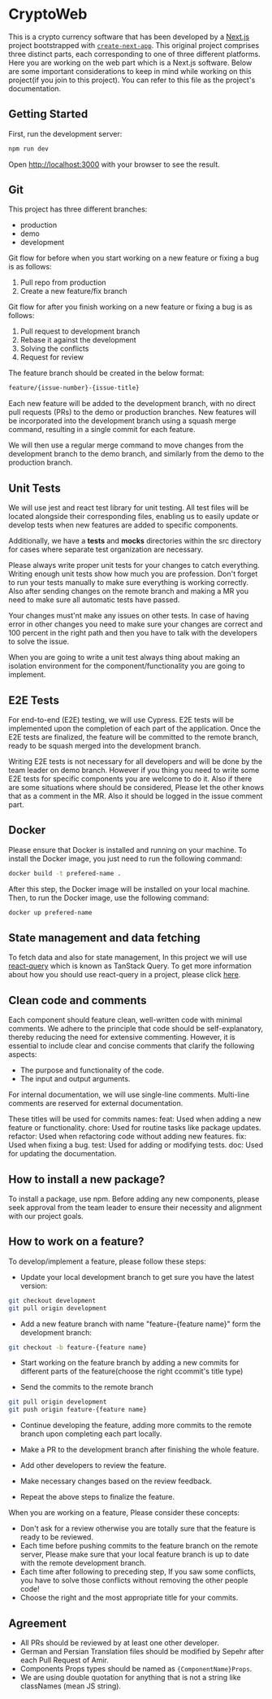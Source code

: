 # CryptoWeb

This is a crypto currency software that has been developed by a [Next.js](https://nextjs.org/) project bootstrapped with [`create-next-app`](https://github.com/vercel/next.js/tree/canary/packages/create-next-app). This original project comprises three distinct parts, each corresponding to one of three different platforms. Here you are working on the web part which is a Next.js software. Below are some important considerations to keep in mind while working on this project(if you join to this project). You can refer to this file as the project's documentation.

## Getting Started

First, run the development server:

```bash
npm run dev
```

Open [http://localhost:3000](http://localhost:3000) with your browser to see the result.

## Git
This project has three different branches:
- production
- demo
- development

Git flow for before when you start working on a new feature or fixing a bug is as follows:
1. Pull repo from production
2. Create a new feature/fix branch

Git flow for after you finish working on a new feature or fixing a bug is as follows:
1. Pull request to development branch
2. Rebase it against the development
3. Solving the conflicts
4. Request for review

The feature branch should be created in the below format:
```bash
feature/{issue-number}-{issue-title}
```

Each new feature will be added to the development branch, with no direct pull requests (PRs) to the demo or production branches. New features will be incorporated into the development branch using a squash merge command, resulting in a single commit for each feature. 

We will then use a regular merge command to move changes from the development branch to the demo branch, and similarly from the demo to the production branch.

## Unit Tests
We will use jest and react test library for unit testing. All test files will be located alongside their corresponding files, enabling us to easily update or develop tests when new features are added to specific components. 

Additionally, we have a __tests__ and __mocks__ directories within the src directory for cases where separate test organization are necessary. 

Please always write proper unit tests for your changes to catch everything. Writing enough unit tests show how much you are profession. Don't forget to run your tests manually to make sure everything is working correctly. Also after sending changes on the remote branch and making a MR you need to make sure all automatic tests have passed.

Your changes must'nt make any issues on other tests. In case of having error in other changes you need to make sure your changes are correct and 100 percent in the right path and then you have to talk with the developers to solve the issue. 

When you are going to write a unit test always thing about making an isolation environment for the component/functionality you are going to implement.


## E2E Tests
For end-to-end (E2E) testing, we will use Cypress. E2E tests will be implemented upon the completion of each part of the application. Once the E2E tests are finalized, the feature will be committed to the remote branch, ready to be squash merged into the development branch.

Writing E2E tests is not necessary for all developers and will be done by the team leader on demo branch. However if you thing you need to write some E2E tests for specific components you are welcome to do it. Also if there are some situations where should be considered, Please let the other knows that as a comment in the MR. Also it should be logged in the issue comment part.

## Docker
Please ensure that Docker is installed and running on your machine. To install the Docker image, you just need to run the following command:
```bash
docker build -t prefered-name .
```

After this step, the Docker image will be installed on your local machine. Then, to run the Docker image, use the following command:

```bash
docker up prefered-name
```

## State management and data fetching
To fetch data and also for state management, In this project we will use[ react-query](https://tanstack.com/query/latest) which is known as TanStack Query. To get more information about how you should use react-query in a project, please click [here](https://tanstack.com/query/latest/docs/react/overview).


## Clean code and comments
Each component should feature clean, well-written code with minimal comments. We adhere to the principle that code should be self-explanatory, thereby reducing the need for extensive commenting. However, it is essential to include clear and concise comments that clarify the following aspects:

- The purpose and functionality of the code.
- The input and output arguments.

For internal documentation, we will use single-line comments. Multi-line comments are reserved for external documentation.

These titles will be used for commits names:
feat: Used when adding a new feature or functionality.
chore: Used for routine tasks like package updates.
refactor: Used when refactoring code without adding new features.
fix: Used when fixing a bug.
test: Used for adding or modifying tests.
doc: Used for updating the documentation.


## How to install a new package?
To install a package, use npm. Before adding any new components, please seek approval from the team leader to ensure their necessity and alignment with our project goals.

## How to work on a feature?

To develop/implement a feature, please follow these steps:
- Update your local development branch to get sure you have the latest version:
```bash
git checkout development
git pull origin development
```

- Add a new feature branch with name "feature-{feature name}" form the development branch:
```bash
git checkout -b feature-{feature name}
```

- Start working on the feature branch by adding a new commits for different parts of the feature(choose the right ccommit's title type)

- Send the commits to the remote branch 
```bash
git pull origin development
git push origin feature-{feature name}
```
- Continue developing the feature, adding more commits to the remote branch upon completing each part locally.

- Make a PR to the development branch after finishing the whole feature.

- Add other developers to review the feature.

- Make necessary changes based on the review feedback.

- Repeat the above steps to finalize the feature.

When you are working on a feature, Please consider these concepts:

- Don't ask for a review otherwise you are totally sure that the feature is ready to be reviewed.
- Each time before pushing commits to the feature branch on the remote server, Please make sure that your local feature branch is up to date with the remote development branch.
- Each time after following to preceding step, If you saw some conflicts, you have to solve those conflicts without removing the other people code!
- Choose the right and the most appropriate title for your commits.

## Agreement
- All PRs should be reviewed by at least one other developer.
- German and Persian Translation files should be modified by Sepehr after each Pull Request of Amir.
- Components Props types should be named as `{ComponentName}Props`.
- We are using double quotation for anything that is not a string like classNames (mean JS string).









